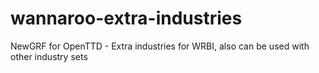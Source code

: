 # wannaroo-extra-industries

NewGRF for OpenTTD - Extra industries for WRBI, also can be used with other industry sets
